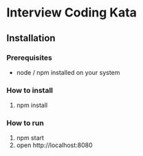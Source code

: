# Interview Coding Kata

## Installation
### Prerequisites

* node / npm installed on your system

### How to install

1. npm install

### How to run

1. npm start
2. open http://localhost:8080
